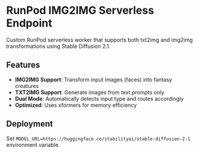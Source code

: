 # RunPod IMG2IMG Serverless Endpoint

Custom RunPod serverless worker that supports both txt2img and img2img transformations using Stable Diffusion 2.1.

## Features
- **IMG2IMG Support**: Transform input images (faces) into fantasy creatures
- **TXT2IMG Support**: Generate images from text prompts only
- **Dual Mode**: Automatically detects input type and routes accordingly
- **Optimized**: Uses xformers for memory efficiency

## Deployment
Set `MODEL_URL=https://huggingface.co/stabilityai/stable-diffusion-2-1` environment variable.
